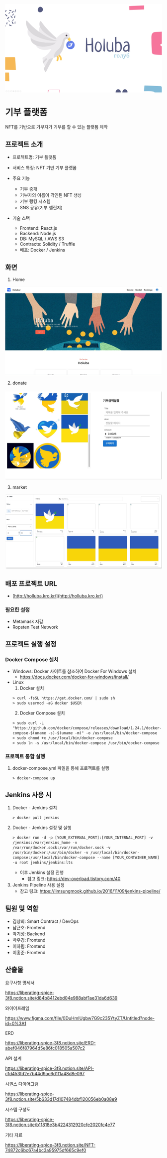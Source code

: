 ![intro](./산출물/intro.jpg)

# 기부 플랫폼

NFT를 기반으로 기부자가 기부를 할 수 있는 플랫폼 제작

## 프로젝트 소개

* 프로젝트명: 기부 플랫폼
* 서비스 특징: NFT 기반 기부 플랫폼
* 주요 기능
  * 기부 중개
  * 기부자의 이름이 각인된 NFT 생성
  * 기부 랭킹 시스템
  * SNS 공유(기부 챌린지)

* 기술 스택
  * Frontend: React.js
  * Backend: Node.js
  * DB: MySQL / AWS S3
  * Contracts: Solidity / Truffle
  * 배포: Docker / Jenkins

## 화면

1. Home

![home](./산출물/home.jpg)

2. donate

![donate](./산출물/donate.jpg)

3. market

![market](./산출물/market.jpg)


## 배포 프로젝트 URL
* [http://holluba.kro.kr/](http://holluba.kro.kr/)

### 필요한 설정
* Metamask 지갑
* Ropsten Test Network

## 프로젝트 실행 설정
### Docker Compose 설치
* Windows: Docker 사이트를 참조하여 Docker For Windows 설치
  * https://docs.docker.com/docker-for-windows/install/
* Linux
  1. Docker 설치
    ```
    > curl -fsSL https://get.docker.com/ | sudo sh
    > sudo usermod -aG docker $USER
    ```
  2. Docker Compose 설치
    ```
    > sudo curl -L "https://github.com/docker/compose/releases/download/1.24.1/docker-compose-$(uname -s)-$(uname -m)" -o /usr/local/bin/docker-compose
    > sudo chmod +x /usr/local/bin/docker-compose
    > sudo ln -s /usr/local/bin/docker-compose /usr/bin/docker-compose
    ```
### 프로젝트 통합 실행
1. docker-compose.yml 파일을 통해 프로젝트를 실행
    ```
    > docker-compose up
    ```

## Jenkins 사용 시
1. Docker - Jenkins 설치
    ```
    > docker pull jenkins
    ```
2. Docker - Jenkins 설정 및 실행
    ```
    > docker run -d -p [YOUR_EXTERNAL_PORT]:[YOUR_INTERNAL_PORT] -v /jenkins:/var/jenkins_home -v /var/run/docker.sock:/var/run/docker.sock -v /usr/bin/docker:/usr/bin/docker -v /usr/local/bin/docker-compose:/usr/local/bin/docker-compose --name [YOUR_CONTAINER_NAME] -u root jenkins/jenkins:lts
    ``` 
    * 이후 Jenkins 설정 진행
      * 참고 링크: https://dev-overload.tistory.com/40
3. Jenkins Pipeline 사용 설정
    * 참고 링크: https://limsungmook.github.io/2016/11/09/jenkins-pipeline/


## 팀원 및 역할

* 김상희: Smart Contract / DevOps
* 남근호: Frontend
* 박기성: Backend
* 박우경: Frontend
* 이하림: Frontend
* 이홍준: Frontend

## 산출물 

요구사항 명세서

https://liberating-spice-3f8.notion.site/d84b8412ebd04e988abf1ae31da6d639


와이어프레임

https://www.figma.com/file/0DuHmIUgbw7G9c235YtyZT/Untitled?node-id=0%3A1


ERD

https://liberating-spice-3f8.notion.site/ERD-abef046f87964d5e86fc018505a507c2


API 설계

https://liberating-spice-3f8.notion.site/API-c1d453fd2e7b44d9ac6d1f1a48d8e097


시퀀스 다이어그램

https://liberating-spice-3f8.notion.site/5b633d17d107484dbf120056eb0a08e9


시스템 구성도

https://liberating-spice-3f8.notion.site/b11818e3b4224312920cfe2020fc4e77


기타 자료

https://liberating-spice-3f8.notion.site/NFT-74872c6bc67a4bc3a95975df665c9ef0